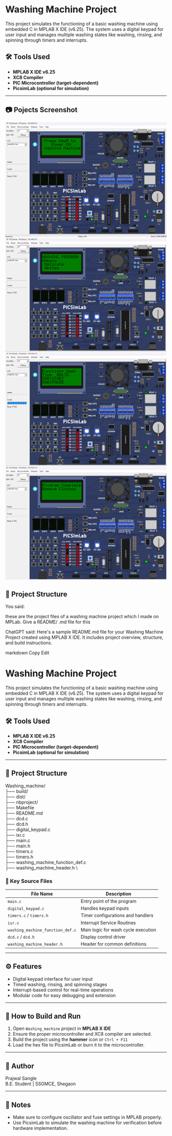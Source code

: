# Washing Machine Project

This project simulates the functioning of a basic washing machine using embedded C in MPLAB X IDE (v6.25). The system uses a digital keypad for user input and manages multiple washing states like washing, rinsing, and spinning through timers and interrupts.

## 🛠️ Tools Used

- **MPLAB X IDE v6.25**
- **XC8 Compiler**
- **PIC Microcontroller (target-dependent)**
- **PicsimLab (optional for simulation)**

---

## 📷 Pojects Screenshot
![Power on](https://raw.githubusercontent.com/PrajwalSangle26/Washing-Machine/main/assets/Pic1.png) ![Cloth Types](https://raw.githubusercontent.com/PrajwalSangle26/Washing-Machine/main/assets/Pic3.png) ![Start-Stop](https://raw.githubusercontent.com/PrajwalSangle26/Washing-Machine/main/assets/Pic6.png) ![Finish](https://raw.githubusercontent.com/PrajwalSangle26/Washing-Machine/main/assets/Pic7.png)

## 📁 Project Structure

You said:


these are the project files of a washing machine project which I made on MPLab. Give a README/ .md file for this

ChatGPT said:
Here's a sample README.md file for your Washing Machine Project created using MPLAB X IDE. It includes project overview, structure, and build instructions.

markdown
Copy
Edit
# Washing Machine Project

This project simulates the functioning of a basic washing machine using embedded C in MPLAB X IDE (v6.25). The system uses a digital keypad for user input and manages multiple washing states like washing, rinsing, and spinning through timers and interrupts.

## 🛠️ Tools Used

- **MPLAB X IDE v6.25**
- **XC8 Compiler**
- **PIC Microcontroller (target-dependent)**
- **PicsimLab (optional for simulation)**

---

## 📁 Project Structure

Washing_machine/ \
├── build/ \
├── dist/ \
├── nbproject/ \
├── Makefile \
├── README.md \
├── dcd.c \
├── dcd.h \
├── digital_keypad.c \
├── isr.c \
├── main.c \
├── main.h \
├── timers.c \
├── timers.h \
├── washing_machine_function_def.c \
├── washing_machine_header.h \


### 📄 Key Source Files

| File Name                         | Description |
|----------------------------------|-------------|
| `main.c`                         | Entry point of the program |
| `digital_keypad.c`               | Handles keypad inputs |
| `timers.c` / `timers.h`          | Timer configurations and handlers |
| `isr.c`                          | Interrupt Service Routines |
| `washing_machine_function_def.c` | Main logic for wash cycle execution |
| `dcd.c` / `dcd.h`                | Display control driver |
| `washing_machine_header.h`       | Header for common definitions |

---

## ⚙️ Features

- Digital keypad interface for user input
- Timed washing, rinsing, and spinning stages
- Interrupt-based control for real-time operations
- Modular code for easy debugging and extension

---

## 🧪 How to Build and Run

1. Open `Washing_machine` project in **MPLAB X IDE**
2. Ensure the proper microcontroller and XC8 compiler are selected.
3. Build the project using the **hammer** icon or `Ctrl + F11`
4. Load the hex file to PicsimLab or burn it to the microcontroller.

---

## 📝 Author

Prajwal Sangle  
B.E. Student | SSGMCE, Shegaon

---

## 📌 Notes

- Make sure to configure oscillator and fuse settings in MPLAB properly.
- Use PicsimLab to simulate the washing machine for verification before hardware implementation.

